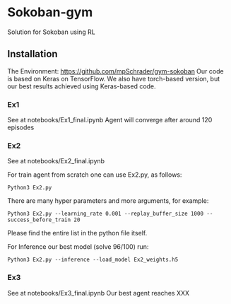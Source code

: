 # Sokoban-gym
Solution for Sokoban using RL

## Installation
The Environment: https://github.com/mpSchrader/gym-sokoban
Our code is based on Keras on TensorFlow. We also have torch-based version, but our best results achieved using Keras-based code.

### Ex1
See at notebooks/Ex1_final.ipynb
Agent will converge after around 120 episodes

### Ex2
See at notebooks/Ex2_final.ipynb

For train agent from scratch one can use Ex2.py, as follows:
```
Python3 Ex2.py
```

There are many hyper parameters and more arguments, for example:
```
Python3 Ex2.py --learning_rate 0.001 --replay_buffer_size 1000 --success_before_train 20
```
Please find the entire list in the python file itself.

For Inference our best model (solve 96/100) run:
```
Python3 Ex2.py --inference --load_model Ex2_weights.h5
```

### Ex3
See at notebooks/Ex3_final.ipynb
Our best agent reaches XXX
